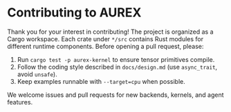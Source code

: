# Contributing to AUREX

Thank you for your interest in contributing! The project is organized as a Cargo workspace. Each crate under `*/src` contains Rust modules for different runtime components. Before opening a pull request, please:

1. Run `cargo test -p aurex-kernel` to ensure tensor primitives compile.
2. Follow the coding style described in `docs/design.md` (use `async_trait`, avoid `unsafe`).
3. Keep examples runnable with `--target=cpu` when possible.

We welcome issues and pull requests for new backends, kernels, and agent features.
